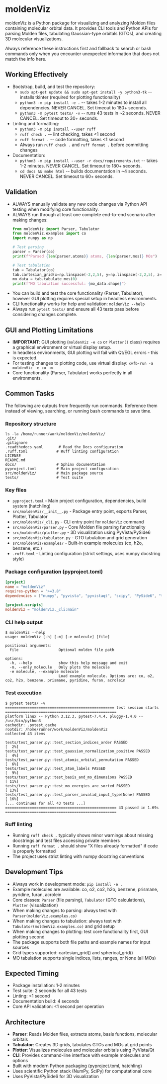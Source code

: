# moldenViz
moldenViz is a Python package for visualizing and analyzing Molden files containing molecular orbital data. It provides CLI tools and Python APIs for parsing Molden files, tabulating Gaussian-type orbitals (GTOs), and creating 3D molecular visualizations.

Always reference these instructions first and fallback to search or bash commands only when you encounter unexpected information that does not match the info here.

## Working Effectively
- Bootstrap, build, and test the repository:
  - `sudo apt-get update && sudo apt-get install -y python3-tk` -- installs tkinter (required for plotting functionality)
  - `python3 -m pip install -e .` -- takes 1-2 minutes to install all dependencies. NEVER CANCEL. Set timeout to 180+ seconds.
  - `python3 -m pytest tests/ -v` -- runs 43 tests in ~2 seconds. NEVER CANCEL. Set timeout to 30+ seconds.
- Linting and formatting:
  - `python3 -m pip install --user ruff`
  - `ruff check .` -- lint checking, takes <1 second
  - `ruff format .` -- code formatting, takes <1 second  
  - Always run `ruff check .` and `ruff format .` before committing changes
- Documentation:
  - `python3 -m pip install --user -r docs/requirements.txt` -- takes 1-2 minutes. NEVER CANCEL. Set timeout to 180+ seconds.
  - `cd docs && make html` -- builds documentation in ~4 seconds. NEVER CANCEL. Set timeout to 60+ seconds.

## Validation
- ALWAYS manually validate any new code changes via Python API testing when modifying core functionality.
- ALWAYS run through at least one complete end-to-end scenario after making changes:
  ```python
  from moldenViz import Parser, Tabulator
  from moldenViz.examples import co
  import numpy as np
  
  # Test parsing
  parser = Parser(co)
  print(f"Parsed {len(parser.atoms)} atoms, {len(parser.mos)} MOs")
  
  # Test tabulation
  tab = Tabulator(co)
  tab.cartesian_grid(x=np.linspace(-2,2,5), y=np.linspace(-2,2,5), z=np.linspace(-2,2,5))
  mo_data = tab.tabulate_mos(0)
  print(f"MO tabulation successful: {mo_data.shape}")
  ```
- You can build and test the core functionality (Parser, Tabulator), however GUI plotting requires special setup in headless environments.
- CLI functionality works for help and validation: `moldenViz --help`
- Always run `pytest tests/` and ensure all 43 tests pass before considering changes complete.

## GUI and Plotting Limitations
- **IMPORTANT**: GUI plotting (`moldenViz -e co` or `Plotter()` class) requires a graphical environment or virtual display setup.
- In headless environments, GUI plotting will fail with Qt/EGL errors - this is expected.
- For testing changes to plotting code, use virtual display: `xvfb-run -a moldenViz -e co -m`
- Core functionality (Parser, Tabulator) works perfectly in all environments.

## Common Tasks
The following are outputs from frequently run commands. Reference them instead of viewing, searching, or running bash commands to save time.

### Repository structure
```
ls -la /home/runner/work/moldenViz/moldenViz/
.git/
.gitignore
.readthedocs.yaml       # Read the Docs configuration
.ruff.toml             # Ruff linting configuration
LICENSE
README.md
docs/                  # Sphinx documentation
pyproject.toml         # Main project configuration
src/moldenViz/         # Main package source
tests/                 # Test suite
```

### Key files
- `pyproject.toml` - Main project configuration, dependencies, build system (hatchling)
- `src/moldenViz/__init__.py` - Package entry point, exports Parser, Plotter, Tabulator
- `src/moldenViz/_cli.py` - CLI entry point for `moldenViz` command
- `src/moldenViz/parser.py` - Core Molden file parsing functionality
- `src/moldenViz/plotter.py` - 3D visualization using PyVista/PySide6
- `src/moldenViz/tabulator.py` - GTO tabulation and grid generation
- `src/moldenViz/examples/` - Built-in example molecules (co, h2o, benzene, etc.)
- `.ruff.toml` - Linting configuration (strict settings, uses numpy docstring style)

### Package configuration (pyproject.toml)
```toml
[project]
name = "moldenViz"
requires-python = ">=3.8"
dependencies = ["numpy", "pyvista", "pyvistaqt", "scipy", "PySide6", "toml"]

[project.scripts]
moldenViz = "moldenViz._cli:main"
```

### CLI help output
```
$ moldenViz --help
usage: moldenViz [-h] [-m] [-e molecule] [file]

positional arguments:
  file                  Optional molden file path

options:
  -h, --help            show this help message and exit
  -m, --only_molecule   Only plots the molecule
  -e molecule, --example molecule
                        Load example molecule. Options are: co, o2, co2, h2o, benzene, prismane, pyridine, furan, acrolein
```

### Test execution
```
$ pytest tests/ -v
================================================= test session starts ==================================================
platform linux -- Python 3.12.3, pytest-7.4.4, pluggy-1.4.0 -- /usr/bin/python3
cachedir: .pytest_cache
rootdir: /home/runner/work/moldenViz/moldenViz
collected 43 items

tests/test_parser.py::test_section_indices_order PASSED                                                          [  2%]
tests/test_parser.py::test_gaussian_normalization_positive PASSED                                                [  4%]
tests/test_parser.py::test_atomic_orbital_permutation PASSED                                                     [  6%]
tests/test_parser.py::test_atom_labels PASSED                                                                    [  9%]
tests/test_parser.py::test_basis_and_mo_dimensions PASSED                                                        [ 11%]
tests/test_parser.py::test_mo_energies_are_sorted PASSED                                                         [ 13%]
tests/test_parser.py::test_parser_invalid_input_type[None] PASSED                                                [ 16%]
[... continues for all 43 tests ...]
================================================== 43 passed in 1.69s ==================================================
```

### Ruff linting
- Running `ruff check .` typically shows minor warnings about missing docstrings and test files accessing private members
- Running `ruff format .` should show "X files already formatted" if code is properly formatted
- The project uses strict linting with numpy docstring conventions

## Development Tips
- Always work in development mode: `pip install -e .`
- Example molecules are available: co, o2, co2, h2o, benzene, prismane, pyridine, furan, acrolein
- Core classes: `Parser` (file parsing), `Tabulator` (GTO calculations), `Plotter` (visualization)
- When making changes to parsing: always test with `Parser(moldenViz.examples.co)`
- When making changes to tabulation: always test with `Tabulator(moldenViz.examples.co)` and grid setup
- When making changes to plotting: test core functionality first, GUI plotting second
- The package supports both file paths and example names for input sources
- Grid types supported: cartesian_grid() and spherical_grid()
- MO tabulation supports single indices, lists, ranges, or None (all MOs)

## Expected Timing
- Package installation: 1-2 minutes
- Test suite: 2 seconds for all 43 tests
- Linting: <1 second
- Documentation build: 4 seconds
- Core API validation: <1 second per operation

## Architecture
- **Parser**: Reads Molden files, extracts atoms, basis functions, molecular orbitals
- **Tabulator**: Creates 3D grids, tabulates GTOs and MOs at grid points
- **Plotter**: Visualizes molecules and molecular orbitals using PyVista/Qt
- **CLI**: Provides command-line interface with example molecules and options
- Built with modern Python packaging (pyproject.toml, hatchling)
- Uses scientific Python stack (NumPy, SciPy) for computational core
- Uses PyVista/PySide6 for 3D visualization